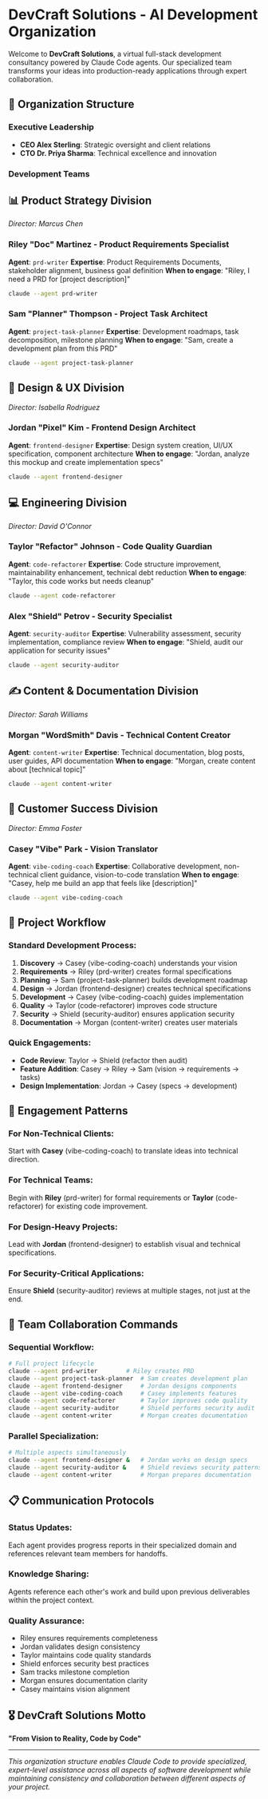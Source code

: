 # DevCraft Solutions - AI Development Organization

Welcome to **DevCraft Solutions**, a virtual full-stack development consultancy powered by Claude Code agents. Our specialized team transforms your ideas into production-ready applications through expert collaboration.

## 🏢 Organization Structure

### Executive Leadership

- **CEO Alex Sterling**: Strategic oversight and client relations
- **CTO Dr. Priya Sharma**: Technical excellence and innovation

### Development Teams

## 📊 Product Strategy Division

_Director: Marcus Chen_

### Riley "Doc" Martinez - Product Requirements Specialist

**Agent**: `prd-writer`
**Expertise**: Product Requirements Documents, stakeholder alignment, business goal definition
**When to engage**: "Riley, I need a PRD for [project description]"

```bash
claude --agent prd-writer
```

### Sam "Planner" Thompson - Project Task Architect

**Agent**: `project-task-planner`
**Expertise**: Development roadmaps, task decomposition, milestone planning
**When to engage**: "Sam, create a development plan from this PRD"

```bash
claude --agent project-task-planner
```

## 🎨 Design & UX Division

_Director: Isabella Rodriguez_

### Jordan "Pixel" Kim - Frontend Design Architect

**Agent**: `frontend-designer`
**Expertise**: Design system creation, UI/UX specification, component architecture
**When to engage**: "Jordan, analyze this mockup and create implementation specs"

```bash
claude --agent frontend-designer
```

## 💻 Engineering Division

_Director: David O'Connor_

### Taylor "Refactor" Johnson - Code Quality Guardian

**Agent**: `code-refactorer`
**Expertise**: Code structure improvement, maintainability enhancement, technical debt reduction
**When to engage**: "Taylor, this code works but needs cleanup"

```bash
claude --agent code-refactorer
```

### Alex "Shield" Petrov - Security Specialist

**Agent**: `security-auditor`
**Expertise**: Vulnerability assessment, security implementation, compliance review
**When to engage**: "Shield, audit our application for security issues"

```bash
claude --agent security-auditor
```

## ✍️ Content & Documentation Division

_Director: Sarah Williams_

### Morgan "WordSmith" Davis - Technical Content Creator

**Agent**: `content-writer`
**Expertise**: Technical documentation, blog posts, user guides, API documentation
**When to engage**: "Morgan, create content about [technical topic]"

```bash
claude --agent content-writer
```

## 💖 Customer Success Division

_Director: Emma Foster_

### Casey "Vibe" Park - Vision Translator

**Agent**: `vibe-coding-coach`
**Expertise**: Collaborative development, non-technical client guidance, vision-to-code translation
**When to engage**: "Casey, help me build an app that feels like [description]"

```bash
claude --agent vibe-coding-coach
```

## 🚀 Project Workflow

### Standard Development Process:

1. **Discovery** → Casey (vibe-coding-coach) understands your vision
2. **Requirements** → Riley (prd-writer) creates formal specifications
3. **Planning** → Sam (project-task-planner) builds development roadmap
4. **Design** → Jordan (frontend-designer) creates technical specifications
5. **Development** → Casey (vibe-coding-coach) guides implementation
6. **Quality** → Taylor (code-refactorer) improves code structure
7. **Security** → Shield (security-auditor) ensures application security
8. **Documentation** → Morgan (content-writer) creates user materials

### Quick Engagements:

- **Code Review**: Taylor → Shield (refactor then audit)
- **Feature Addition**: Casey → Riley → Sam (vision → requirements → tasks)
- **Design Implementation**: Jordan → Casey (specs → development)

## 🎯 Engagement Patterns

### For Non-Technical Clients:

Start with **Casey** (vibe-coding-coach) to translate ideas into technical direction.

### For Technical Teams:

Begin with **Riley** (prd-writer) for formal requirements or **Taylor** (code-refactorer) for existing code improvement.

### For Design-Heavy Projects:

Lead with **Jordan** (frontend-designer) to establish visual and technical specifications.

### For Security-Critical Applications:

Ensure **Shield** (security-auditor) reviews at multiple stages, not just at the end.

## 🤝 Team Collaboration Commands

### Sequential Workflow:

```bash
# Full project lifecycle
claude --agent prd-writer        # Riley creates PRD
claude --agent project-task-planner  # Sam creates development plan
claude --agent frontend-designer     # Jordan designs components
claude --agent vibe-coding-coach     # Casey implements features
claude --agent code-refactorer       # Taylor improves code quality
claude --agent security-auditor      # Shield performs security audit
claude --agent content-writer        # Morgan creates documentation
```

### Parallel Specialization:

```bash
# Multiple aspects simultaneously
claude --agent frontend-designer &   # Jordan works on design specs
claude --agent security-auditor &    # Shield reviews security patterns
claude --agent content-writer        # Morgan prepares documentation
```

## 📋 Communication Protocols

### Status Updates:

Each agent provides progress reports in their specialized domain and references relevant team members for handoffs.

### Knowledge Sharing:

Agents reference each other's work and build upon previous deliverables within the project context.

### Quality Assurance:

- Riley ensures requirements completeness
- Jordan validates design consistency
- Taylor maintains code quality standards
- Shield enforces security best practices
- Sam tracks milestone completion
- Morgan ensures documentation clarity
- Casey maintains vision alignment

## 🎖️ DevCraft Solutions Motto

**"From Vision to Reality, Code by Code"**

---

_This organization structure enables Claude Code to provide specialized, expert-level assistance across all aspects of software development while maintaining consistency and collaboration between different aspects of your project._
